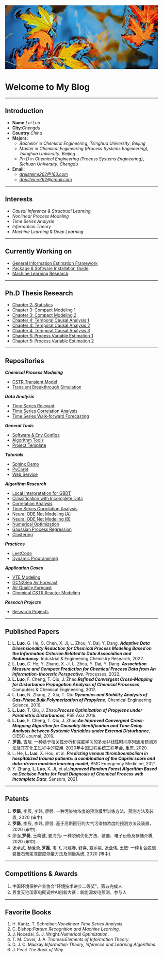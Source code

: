 <script type="text/x-mathjax-config">
    MathJax.Hub.Config({
      tex2jax: {
        skipTags: ['script', 'noscript', 'style', 'textarea', 'pre'],
        inlineMath: [['$','$']]
      }
    });
</script>

<script src="https://cdn.mathjax.org/mathjax/latest/MathJax.js?config=TeX-AMS-MML_HTMLorMML" type="text/javascript"></script>

![封面](img/wall_paper.jpg)

# Welcome to My Blog

---

## Introduction

* **Name**:*Lei Luo*
* **City**:*Chengdu*
* **Country**:*China*
* **Majors**:
  * *Bachelor* in *Chemical Engineering*, *Tsinghua University*, *Beijing*
  * *Master* in *Chemical Engineering (Process Systems Engineering)*, *Tsinghua University*, *Beijing*
  * *Ph.D* in *Chemical Engineering (Process Systems Engineering)*, *Sichuan University*, *Chengdu*
* **Email**:
  * *dreisteine262@163.com*
  * *dreisteine262@gmail.com*

---

## Interests

* *Causal Inference & Structrual Learning*
* *Nonlinear Process Modeling*
* *Time Series Analysis*
* *Information Theory*
* *Machine Learning* & *Deep Learning*

---

## Currently Working on

* [General Information Estimation Framework](https://github.com/Ulti-Dreisteine/general-information-estimation-framework)
* [Package & Software Installation Guide](https://github.com/Ulti-Dreisteine/package-and-software-installation-guide)
* [Machine Learning Research](https://github.com/Ulti-Dreisteine/machine-learning-research)

---

## Ph.D Thesis Research

* [Chapter 2: Statistics](https://github.com/Ulti-Dreisteine/phd-thesis-statistics-and-bayesian-network)
* [Chapter 3: Compact Modeling 1](https://github.com/Ulti-Dreisteine/research-compact-predictive-modeling-cmim-g)
* [Chapter 3: Compact Modeling 2](https://github.com/Ulti-Dreisteine/phd-thesis-rmic-chemical-process-causality-analysis)
* [Chapter 4: Temporal Causal Analysis 1](https://github.com/Ulti-Dreisteine/phd-thesis-temporal-causal-analysis)
* [Chapter 4: Temporal Causal Analysis 2](https://github.com/Ulti-Dreisteine/phd-thesis-local-causal-analysis)
* [Chapter 4: Temporal Causal Analysis 3](https://github.com/Ulti-Dreisteine/phd-thesis-time-delayed-causal-analysis-and-compact-modeling)
* [Chapter 5: Process Variable Estimation 1](https://github.com/Ulti-Dreisteine/phd-thesis-process-parameter-estimation)
* [Chapter 5: Process Variable Estimation 2](https://github.com/Ulti-Dreisteine/research-bayesian-parameter-estimation)

---

## Repositories

***Chemical Process Modeling***

* [CSTR Transient Model](https://github.com/Ulti-Dreisteine/cstr_transient_model)
* [Transient Breakthrough Simulation](https://github.com/Ulti-Dreisteine/transient-breakthrough-simulation)

***Data Analysis***

* [Time Series Relevant](https://github.com/Ulti-Dreisteine/time_series_relevant)
* [Time Series Correlation Analysis](https://ulti-dreisteine.github.io/time-series-correlaltion-analysis/)
* [Time Series Walk-forward Forecasting](https://github.com/Ulti-Dreisteine/time-series-walk-forward-modeling)

***General Tools***

* [Software &amp; Env Configs](https://github.com/Ulti-Dreisteine/software-env-config-notes)
* [Algorithm Tools](https://github.com/Ulti-Dreisteine/algorithm-tools)
* [Project Template](https://github.com/Ulti-Dreisteine/project-template)

***Tutorials***

* [Sphinx Demo](https://github.com/Ulti-Dreisteine/sphinx-demo)
* [PyCaret](https://github.com/Ulti-Dreisteine/PyCaret-tutorial)
* [Web Service](https://github.com/Ulti-Dreisteine/web_service)

***Algorithm Research***

* [Local Interpretation for GBDT](https://ulti-dreisteine.github.io/local-interpretation-for-gbdt/)
* [Classification with Incomplete Data](https://github.com/Ulti-Dreisteine/Classification-with-Incomplete-Data)
* [Correlation Analysis](https://github.com/Ulti-Dreisteine/nonlinear-correlation-analysis)
* [Time Series Correlation Analysis](https://github.com/Ulti-Dreisteine/time-series-correlaltion-analysis)
* [Neural ODE Net Modeling (A)](https://github.com/Ulti-Dreisteine/Neural-ODE-Model-Research)
* [Neural ODE Net Modeling (B)](https://github.com/Ulti-Dreisteine/ode_network)
* [Numerical Optimization](https://github.com/Ulti-Dreisteine/numerical-optimization)
* [Gaussian Process Regression](https://github.com/Ulti-Dreisteine/gaussian-process-regression)
* [Clustering](https://github.com/Ulti-Dreisteine/clustering_algorithm)

***Practices***

* [LeetCode](https://github.com/Ulti-Dreisteine/LeetCode)
* [Dynamic Programming](https://github.com/Ulti-Dreisteine/dynamic_programming)

***Application Cases***

* [VTE Modeling](https://github.com/Ulti-Dreisteine/trauma-patient-VTE-modeling)
* [GCN2Seq Air Forecast](https://github.com/Ulti-Dreisteine/gcn2seq)
* [Air Quality Forecast](https://github.com/Ulti-Dreisteine/time_series_relevant)
* [Chemical CSTR Reactor Modeling](https://github.com/Ulti-Dreisteine/cstr_transient_model)

***Reseach Projects***

* [Research Projects](https://github.com/users/Ulti-Dreisteine/projects/2)

---

## Published Papers

1. **L. Luo**, G. He, C. Chen, X. Ji, L. Zhou, Y. Dai, Y. Dang. ***Adaptive Data Dimensionality Reduction for Chemical Process Modeling Based on the Information Criterion Related to Data Association and Redundancy***. Industrial & Engineering Chemistry Research, 2022.
2. **L. Luo**, G. He, Y. Zhang, X. Ji, L. Zhou, Y. Dai, Y. Dang. ***Association Measure and Compact Prediction for Chemical Process Data from An Information-theoretic Perspective***. Processes, 2022.
3. **L. Luo**, F. Cheng, T. Qiu, J. Zhao:***Refined Convergent Cross-Mapping for Disturbance Propagation Analysis of Chemical Processes***, Computers & Chemical Engineering, 2017.
4. **L. Luo**, N. Zhang, Z. Xia, T. Qiu:***Dynamics and Stability Analysis of Gas-Phase Bulk Polymerization of Propylene***, Chemical Engineering Science, 2016.
5. **L. Luo**, T. Qiu, J. Zhao:***Process Optimization of Propylene under Parametric Disturbances***, PSE Asia 2016.
6. **L. Luo**, F. Cheng, T. Qiu, J. Zhao:***An Improved Convergent Cross-Mapping Algorithm for Causality Identification and Time Delay Analysis between Systemic Variables under External Disturbance***, CIESC Journal, 2016.
7. **罗磊**, 吉旭. 一种基于相关性分析和深度学习的多元非线性时间序列通用预测方法及其在化工过程中的应用. 2020年中国过程系统工程年会, 重庆, 2020.
8. L. He, **L. Luo**, X. Hou, et al.:***Predicting venous thromboembolism in hospitalized trauma patients: a combination of the Caprini score and data-driven machine learning model***, BMC Emergency Medicine, 2021.
9. Y. Zhang, **L. Luo**, X. Ji, et al.:***Improved Random Forest Algorithm Based on Decision Paths for Fault Diagnosis of Chemical Process with Incomplete Data***, Sensors, 2021.  
    
---

## Patents

1. **罗磊**, 李辰, 李玮, 廖强: 一种污染物浓度的预测模型训练方法、预测方法及装置, 2020 (审中).
2. **罗磊**, 李辰, 李玮, 廖强: 基于高斯回归的大气污染物浓度的预测方法及装置， 2020 (审中).
3. 廖强,**罗磊**, 王晓健, 姜海亮: 一种脱硫优化方法、装置、电子设备及存储介质, 2020 (审中).
4. 张承武, 杨爱勇,**罗磊**, 韦飞, 冯建春, 舒喜, 宣添星, 张亚伟, 王敏: 一种复合脱硫装置石膏浆液密度测量方法及测量系统, 2020 (审中).

---

## Competitions & Awards

1. 中国环境保护产业协会“环境技术进步二等奖”，第五完成人
2. 百度天池国家电网调控AI创新大赛：新能源发电预测，参与人

---

## Favorite Books

1. H. Kantz, T. Schreiber:*Nonelinear Time Series Analysis*.
2. C. Bishop:*Pattern Recognition and Machine Learning*.
3. J. Nocedal, S. J. Wright:*Numerical Optimization*.
4. T. M. Cover, J. A. Thomas:*Elements of Information Theory*.
5. D. J. C. Mackay:*Information Theory, Inference and Learning Algorithms*.
6. J. Pearl:*The Book of Why*.
